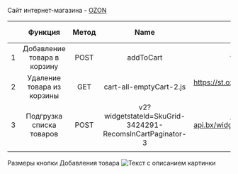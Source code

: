 
Сайт интернет-магазина - [OZON](https://www.ozon.ru/)


|   |         **Функция**         | **Метод** |                         **Name**                         |                                                **Request URL**                                               |         **Content-Type**        | **Status Code** |
|:-:|:---------------------------:|:---------:|:--------------------------------------------------------:|:------------------------------------------------------------------------------------------------------------:|:-------------------------------:|:---------------:|
| 1 | Добавление товара в корзину |    POST   |                         addToCart                        |                           https://www.ozon.ru/api/composer-api.bx/_action/addToCart                          | application/json; charset=UTF-8 |      200 OK     |
| 2 |  Удаление товара из корзины |    GET    |                  cart-all-emptyCart-2.js                 |                   https://st.ozone.ru/assets/61843859/detached/cart/cart-all-emptyCart-2.js                  |      application/javascript     |      200 OK     |
| 3 |   Подгрузка списка товаров  |    POST   | v2?widgetstateld=SkuGrid-3424291-RecomslnCartPaginator-3 | https://www.ozon.ru/api/composer-api.bx/widget/json/v2?widgetStateId=skuGrid-3424291-RecomsInCartPaginator-3 | application/json; charset=UTF-8 |      200 OK     |
|   |                             |           |                                                          |                                                                                                              |                                 |                 |





Размеры кнопки Добавления товара 
<image src="/images/picture.jpg" alt="Текст с описанием картинки">
